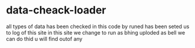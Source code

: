 # data-cheack-loader
all types of data has been checked in this code by  runed has been seted us to log of this site in this site we change to run as bhing uploded  as bell we can do thid u will find outof any
